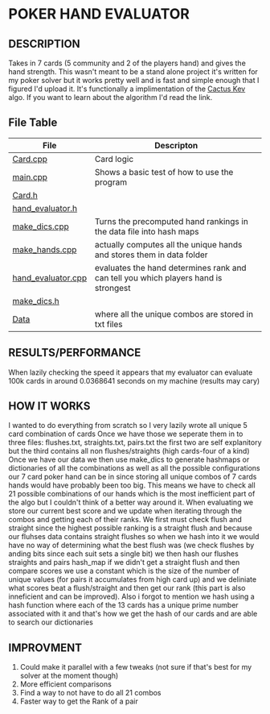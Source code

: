 # POKER HAND EVALUATOR

## DESCRIPTION
Takes in 7 cards (5 community and 2 of the players hand) and gives the hand strength. 
This wasn't meant to be a stand alone project it's written for my poker solver
but it works pretty well and is fast and simple enough that I figured I'd upload it. 
It's functionally a implimentation of the [Cactus Kev](http://suffe.cool/poker/evaluator.html) algo.
If you want to learn about the algorithm I'd read the link.



## File Table

| File | Descripton |
| --------- | --------------------- |
| [Card.cpp](hand_rank/src/Card.cpp) | Card logic |
| [main.cpp](hand_rank/src/main.cpp) | Shows a basic test of how to use the program |
| [Card.h](hand_rank/src/Card.h) | |
| [hand_evaluator.h](hand_rank/src/hand_evaluator.h) | |
| [make_dics.cpp](hand_rank/src/make_dics.cpp) | Turns the precomputed hand rankings in the data file into hash maps|
| [make_hands.cpp](make/hands/src/make_hands.cpp) | actually computes all the unique hands and stores them in data folder |
| [hand_evaluator.cpp](hand_rank/src/hand_evaluator.cpp) | evaluates the hand determines rank and can tell you which players hand is strongest |
| [make_dics.h](hand_rank/src/make_dics.h) |  |
| [Data](data) | where all the unique combos are stored in txt files |

## RESULTS/PERFORMANCE
When lazily checking the speed it appears that my evaluator can
evaluate 100k cards in around 0.0368641 seconds on my machine
(results may cary)

## HOW IT WORKS
I wanted to do everything from scratch so I very lazily 
wrote all unique 5 card combination of cards 
Once we have those we seperate them in to three files:
flushes.txt, straights.txt, pairs.txt
 the first two are self explanitory but the third contains all non flushes/straights (high cards-four of a kind) 
 Once we have our data we then use make_dics to generate hashmaps or dictionaries of all the combinations as 
well as all the possible configurations our 7 card poker hand can be in since storing all unique combos of 
7 cards hands would have probably been too big. This means we have to check all 21 possible combinations of 
our hands which is the most inefficient part of the algo but I couldn't think of a better way around it.
When evaluating we store our current best score and we update when iterating through the combos and getting each 
of their ranks. We first must check flush and straight since the highest possible ranking is a straight flush
and because our fluhses data contains straight flushes so when we hash into it we would have no way of determining 
what the best flush was (we check flushes by anding bits since each suit sets a single bit)
we then hash our flushes straights and pairs hash_map if we didn't get a straight flush and then compare scores
we use a constant which is the size of the number of unique values (for pairs it accumulates from high card up) and we 
deliniate what scores beat a flush/straight and then get our rank (this part is also inneficient and can be improved).
Also i forgot to mention we hash using a hash function where each of the 13 cards has a unique prime number associated 
with it and that's how we get the hash of our cards and are able to search our dictionaries

## IMPROVMENT
1. Could make it parallel with a few tweaks (not sure if that's best for my solver at the moment though)
2. More efficient comparisons 
3. Find a way to not have to do all 21 combos
4. Faster way to get the Rank of a pair

